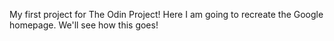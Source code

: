 My first project for The Odin Project! Here I am going to recreate the Google homepage. We'll see how this goes!
